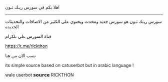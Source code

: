 اهلا بكم في سورس ريـك ثـون

___________________________

سورس ريـك ثـون هو سورس جديد ومحدث ويحتوي على الكثير من الاضافات والتحديثات الجديدة

قناة السورس على تلكرام

https://t.me/rickthon

نصب الان من هنا

its simple source based on catuserbot but in arabic language !

wale userbot 𝘀𝗼𝘂𝗿𝗰𝗲 RICKTHON
